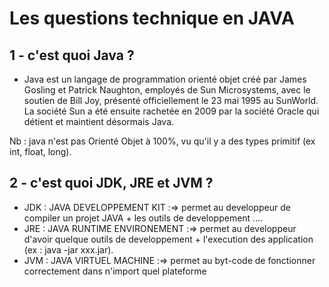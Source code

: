 # Les questions technique en JAVA
## 1 - c'est quoi Java ?
 - Java est un langage de programmation orienté objet créé par James Gosling et Patrick Naughton, employés de Sun Microsystems, avec le soutien de Bill Joy, présenté officiellement le 23 mai 1995 au SunWorld. La société Sun a été ensuite rachetée en 2009 par la société Oracle qui détient et maintient désormais Java.

Nb : java n'est pas Orienté Objet à 100%, vu qu'il y a des types primitif (ex int, float, long).

## 2 - c'est quoi JDK, JRE et JVM ?
  - JDK : JAVA DEVELOPPEMENT KIT :=> permet au developpeur de compiler un projet JAVA + les outils de developpement ....
  - JRE : JAVA RUNTIME ENVIRONEMENT :=> permet au developpeur d'avoir quelque outils de developpement + l'execution des application (ex : java -jar xxx.jar).
  - JVM : JAVA VIRTUEL MACHINE :=> permet au byt-code de fonctionner correctement dans n'import quel plateforme